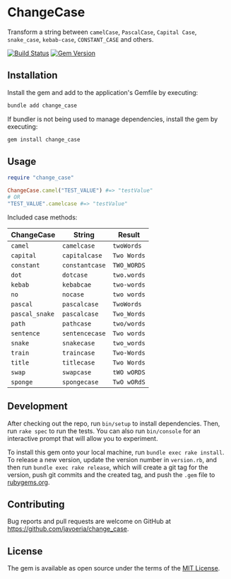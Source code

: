 # ChangeCase

Transform a string between `camelCase`, `PascalCase`, `Capital Case`, `snake_case`, `kebab-case`, `CONSTANT_CASE` and others.

[![Build Status](https://github.com/javoeria/change_case/actions/workflows/main.yml/badge.svg)](https://github.com/javoeria/change_case/actions/workflows/main.yml)
[![Gem Version](https://badge.fury.io/rb/change_case.svg)](https://rubygems.org/gems/change_case)

## Installation

Install the gem and add to the application's Gemfile by executing:

```bash
bundle add change_case
```

If bundler is not being used to manage dependencies, install the gem by executing:

```bash
gem install change_case
```

## Usage

```ruby
require "change_case"

ChangeCase.camel("TEST_VALUE") #=> "testValue"
# OR
"TEST_VALUE".camelcase #=> "testValue"
```

Included case methods:

| ChangeCase     | String         | Result      |
| -------------- | -------------- | ----------- |
| `camel`        | `camelcase`    | `twoWords`  |
| `capital`      | `capitalcase`  | `Two Words` |
| `constant`     | `constantcase` | `TWO_WORDS` |
| `dot`          | `dotcase`      | `two.words` |
| `kebab`        | `kebabcae`     | `two-words` |
| `no`           | `nocase`       | `two words` |
| `pascal`       | `pascalcase`   | `TwoWords`  |
| `pascal_snake` | `pascalcase`   | `Two_Words` |
| `path`         | `pathcase`     | `two/words` |
| `sentence`     | `sentencecase` | `Two words` |
| `snake`        | `snakecase`    | `two_words` |
| `train`        | `traincase`    | `Two-Words` |
| `title`        | `titlecase`    | `Two Words` |
| `swap`         | `swapcase`     | `tWO wORDS` |
| `sponge`       | `spongecase`   | `TwO wORdS` |

## Development

After checking out the repo, run `bin/setup` to install dependencies. Then, run `rake spec` to run the tests. You can also run `bin/console` for an interactive prompt that will allow you to experiment.

To install this gem onto your local machine, run `bundle exec rake install`. To release a new version, update the version number in `version.rb`, and then run `bundle exec rake release`, which will create a git tag for the version, push git commits and the created tag, and push the `.gem` file to [rubygems.org](https://rubygems.org).

## Contributing

Bug reports and pull requests are welcome on GitHub at https://github.com/javoeria/change_case.

## License

The gem is available as open source under the terms of the [MIT License](https://opensource.org/licenses/MIT).
